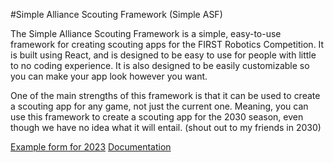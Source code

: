 #Simple Alliance Scouting Framework (Simple ASF)

The Simple Alliance Scouting Framework is a simple, easy-to-use framework for creating scouting apps for the FIRST Robotics Competition.
It is built using React, and is designed to be easy to use for people with little to no coding experience.
It is also designed to be easily customizable so you can make your app look however you want.

One of the main strengths of this framework is that it can be used to create a scouting app for any game, not just the current one.
Meaning, you can use this framework to create a scouting app for the 2030 season, even though we have no idea what it will entail. (shout out to my friends in 2030)

[Example form for 2023](https://simple-asf.vercel.app/)
[Documentation](https://faraday-dot-py.github.io/Simple-ASF/)
